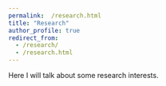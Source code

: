 ```yaml
---
permalink:  /research.html
title: "Research"
author_profile: true
redirect_from: 
  - /research/
  - /research.html
---
```

Here I will talk about some research interests.